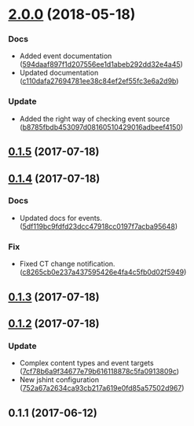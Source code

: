 <a name="2.0.0"></a>
# [2.0.0](https://github.com/advanced-rest-client/content-type-selector/compare/0.1.4...2.0.0) (2018-05-18)


### Docs

* Added event documentation ([594daaf897f1d207556ee1d1abeb292dd32e4a45](https://github.com/advanced-rest-client/content-type-selector/commit/594daaf897f1d207556ee1d1abeb292dd32e4a45))
* Updated documentation ([c110dafa27694781ee38c84ef2ef55fc3e6a2d9b](https://github.com/advanced-rest-client/content-type-selector/commit/c110dafa27694781ee38c84ef2ef55fc3e6a2d9b))

### Update

* Added the right way of checking event source ([b8785fbdb453097d08160510429016adbeef4150](https://github.com/advanced-rest-client/content-type-selector/commit/b8785fbdb453097d08160510429016adbeef4150))



<a name="0.1.5"></a>
## [0.1.5](https://github.com/advanced-rest-client/content-type-selector/compare/0.1.4...0.1.5) (2017-07-18)




<a name="0.1.4"></a>
## [0.1.4](https://github.com/advanced-rest-client/content-type-selector/compare/0.1.3...0.1.4) (2017-07-18)


### Docs

* Updated docs for events. ([5df119bc9fdfd23dcc47918cc0197f7acba95648](https://github.com/advanced-rest-client/content-type-selector/commit/5df119bc9fdfd23dcc47918cc0197f7acba95648))

### Fix

* Fixed CT change notification. ([c8265cb0e237a437595426e4fa4c5fb0d02f5949](https://github.com/advanced-rest-client/content-type-selector/commit/c8265cb0e237a437595426e4fa4c5fb0d02f5949))



<a name="0.1.3"></a>
## [0.1.3](https://github.com/advanced-rest-client/content-type-selector/compare/0.1.2...0.1.3) (2017-07-18)




<a name="0.1.2"></a>
## [0.1.2](https://github.com/advanced-rest-client/content-type-selector/compare/0.1.1...0.1.2) (2017-07-18)


### Update

* Complex content types and event targets ([7cf78b6a9f34677e79b616118878c5fa0913809c](https://github.com/advanced-rest-client/content-type-selector/commit/7cf78b6a9f34677e79b616118878c5fa0913809c))
* New jshint configuration ([752a67a2634ca93cb217a619e0fd85a57502d967](https://github.com/advanced-rest-client/content-type-selector/commit/752a67a2634ca93cb217a619e0fd85a57502d967))



<a name="0.1.1"></a>
## 0.1.1 (2017-06-12)




